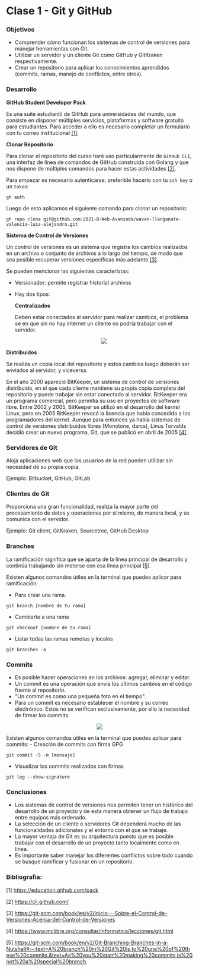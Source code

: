 # Clase 1 - Git y GitHub

### Objetivos
-  Comprender cómo funcionan los sistemas de control de versiones para manejar herramientas con Git. 
-  Utilizar un servidor y un cliente Git como GitHub y GitKraken respectivamente.  
-  Crear un repositorio para aplicar los conocimientos aprendidos (commits, ramas, manejo de conflictos, entre otros). 
### Desarrollo

**GitHub Student Developer Pack**

Es una suite estudiantil de GitHub para universidades del mundo, que consiste en disponer múltiples servicios, plataformas y software gratuito para estudiantes. Para acceder a ello es necesario completar un formulario con tu correo institucional [[1]](#1).

**Clonar Repositorio**

Para clonar el repositorio del curso haré uso particularmente de `GitHub CLI`, una interfaz de línea de comandos de GitHub construida con Golang y que nos dispone de múltiples comandos para hacer estas actividades [[2]](#2).

Para empezar es necesario autenticarse, preferible hacerlo con tu `ssh key` o un `token`:
```
gh auth
```

Luego de esto aplicamos el siguiente comando para clonar un repositorio:
```
gh repo clone git@github.com:2021-B-Web-Avanzada/wavan-llanganate-valencia-luis-alejandro.git
```

**Sistema de Control de Versiones**

Un control de versiones es un sistema que registra los cambios realizados en un archivo o conjunto de archivos a lo largo del tiempo, de modo que sea posible recuperar versiones específicas más adelante [[3]](#3).

Se pueden mencionar las siguientes característas:
- Versionador: permite registrar historial archivos
- Hay dos tipos:

  **Centralizados**

  Deben estar conectados al servidor para realizar cambios, el problema se en que sin no hay internet un cliente no podría trabajar con el servidor.
  <p align="center">
  <img src="https://user-images.githubusercontent.com/20259832/141118904-3d883060-7b2c-468a-8b23-7bd8bcf01e88.png">
</p>

  **Distribuidos**

  Se realiza un copia local del repositorio y estos cambios luego deberán ser enviados al servidor, y viceversa.
  
  En el año 2000 apareció BitKeeper, un sistema de control de versiones distribuido, en el que cada cliente mantiene su propia copia completa del repositorio y puede trabajar sin estar conectado al servidor. BitKeeper era un programa comercial, pero permitía su uso en proyectos de software libre. Entre 2002 y 2005, BitKeeper se utilizó en el desarrollo del kernel Linux, pero en 2005 BitKeeper revocó la licencia que había concedido a los programadores del kernel. Aunque para entonces ya había sistemas de control de versiones distribuidos libres (Monotone, darcs), Linus Torvalds decidió crear un nuevo programa, Git, que se publicó en abril de 2005 [[4]](#4).

### Servidores de Git
Aloja aplicaciones web que los usuarios de la red pueden utilizar sin necesidad de su propia copia.

Ejemplo: Bitbucket, GitHub, GitLab


### Clientes de Git
Proporciona una gran funcionalidad, realiza la mayor parte del procesamiento de datos y operaciones por sí mismo, de manera local, y se comunica con el servidor.

Ejemplo: Git client, GitKraken, Sourcetree, GitHub Desktop


### Branches
La ramificación significa que se aparta de la línea principal de desarrollo y continúa trabajando sin meterse con esa línea principal [[5]](#5).

Existen algunos comandos útiles en la terminal que puedes aplicar para ramificación:
- Para crear una rama.
```
git branch [nombre de tu rama]
```
- Cambiarte a una rama
```
git checkout [nombre de tu rama]
```
- Listar todas las ramas remotas y locales
```
git branches -a
```

### Commits
- Es posible hacer operaciones en los archivos: agregar, eliminar y editar.
- Un commit es una operación que envía los últimos cambios en el código fuente al repositorio.
- "Un commit es como una pequeña foto en el tiempo".
- Para un commit es necesario establecer el nombre y su correo electrónico. Estos no se verifican exclusivamente, por ello la necesidad de firmar los commits.
<p align="center">
  <img src="https://user-images.githubusercontent.com/20259832/141123954-e9af33cc-e970-4a78-b6c9-3b1bb6fe9de4.png">
</p>
Existen algunos comandos útiles en la terminal que puedes aplicar para commits:
- Creación de commits con firma GPG

```
git commit -S -m [mensaje]
```
- Visualizar los commits realizados con firmas
```
git log --show-signature
```


### Conclusiones
- Los sistemas de control de versiones nos permiten tener un histórico del desarrollo de un proyecto y de esta manera obtener un flujo de trabajo entre equipos más ordenado. 
- La selección de un cliente o servidores Git dependerá mucho de las funcionalidades adicionales y el entorno con el que se trabaje. 
- La mayor ventaja de Git es su arquitectura puesto que es posible trabajar con el desarrollo de un proyecto tanto localmente como en línea. 
- Es importante saber manejar los diferentes conflictos sobre todo cuando se busque ramificar y fusionar en un repositorio. 

### Bibliografia:
<a id="1">[1]</a>  https://education.github.com/pack

<a id="2">[2]</a> https://cli.github.com/

<a id="3">[3]</a> https://git-scm.com/book/es/v2/Inicio---Sobre-el-Control-de-Versiones-Acerca-del-Control-de-Versiones

<a id="4">[4]</a> https://www.mclibre.org/consultar/informatica/lecciones/git.html

<a id="4">[5]</a> https://git-scm.com/book/en/v2/Git-Branching-Branches-in-a-Nutshell#:~:text=A%20branch%20in%20Git%20is,to%20one%20of%20these%20commits.&text=As%20you%20start%20making%20commits,is%20not%20a%20special%20branch.
